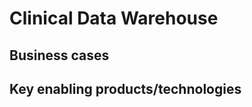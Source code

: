Clinical Data Warehouse
===






Business cases
--------------

Key enabling products/technologies
----------------------------------
